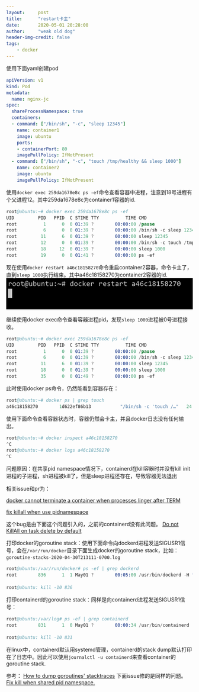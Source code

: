 ```yaml
---
layout:     post
title:      "restart卡主"
date:       2020-05-01 20:28:00
author:     "weak old dog"
header-img-credit: false
tags:
    - docker
---
```


使用下面yaml创建pod
```yaml
apiVersion: v1
kind: Pod
metadata:
  name: nginx-jc
spec:
  shareProcessNamespace: true
  containers:
  - command: ["/bin/sh", "-c", "sleep 12345"]
    name: container1
    image: ubuntu
    ports:
    - containerPort: 80
    imagePullPolicy: IfNotPresent
  - command: ["/bin/sh", "-c", "touch /tmp/healthy && sleep 1000"]
    name: container2
    image: ubuntu
    imagePullPolicy: IfNotPresent
```
使用`docker exec 259da1678e8c ps -ef`命令查看容器中进程，注意到18号进程有个父进程12。其中259da1678e8c为container1容器的id.
```s
root@ubuntu:~# docker exec 259da1678e8c ps -ef
UID         PID   PPID  C STIME TTY          TIME CMD
root          1      0  0 01:39 ?        00:00:00 /pause
root          6      0  0 01:39 ?        00:00:00 /bin/sh -c sleep 12345
root         11      6  0 01:39 ?        00:00:00 sleep 12345
root         12      0  0 01:39 ?        00:00:00 /bin/sh -c touch /tmp/healthy && sleep 1000
root         18     12  0 01:39 ?        00:00:00 sleep 1000
root         19      0  0 01:41 ?        00:00:00 ps -ef
```
现在使用`docker restart a46c18158270`命令重启container2容器，命令卡主了，直到`sleep 1000`执行结束。其中a46c18158270为container2容器的id.
![java-javascript](/img/in-post/container_hang/containerd.png)

继续使用docker exec命令查看容器进程pid，发现`sleep 1000`进程被0号进程接收。
```s
root@ubuntu:~# docker exec 259da1678e8c ps -ef
UID         PID   PPID  C STIME TTY          TIME CMD
root          1      0  0 01:39 ?        00:00:00 /pause
root          6      0  0 01:39 ?        00:00:00 /bin/sh -c sleep 12345
root         11      6  0 01:39 ?        00:00:00 sleep 12345
root         18      0  0 01:39 ?        00:00:00 sleep 1000
root         35      0  0 01:49 ?        00:00:00 ps -ef
```
此时使用docker ps命令，仍然能看到容器存在：
```s
root@ubuntu:~# docker ps | grep touch
a46c18158270        1d622ef86b13           "/bin/sh -c 'touch /…"   24 minutes ago      Up 7 minutes                            k8s_container2_nginx-jc_default_bfb31ed1-8c15-11ea-b37d-000c29df44e0_0
```
使用下面命令查看容器状态时，容器仍然会卡主，并且docker日志没有任何输出。
```s
root@ubuntu:~# docker inspect a46c18158270
^C
root@ubuntu:~# docker logs a46c18158270
^C
```

问题原因：在共享pid namespace情况下，containerd在kill容器时并没有kill init进程的子进程，sh进程被kill了，但是sleep进程还存在，导致容器无法退出

相关issue和pr为：

[docker cannot terminate a container when processes linger after TERM](https://github.com/moby/moby/issues/38978)

[fix killall when use pidnamespace](https://github.com/containerd/containerd/pull/3149)

这个bug是由下面这个问题引入的，之前的containerd没有此问题。
[Do not KillAll on task delete by default](https://github.com/containerd/containerd/pull/2597)

打印docker的goroutine stack：使用下面命令向dockerd进程发送SIGUSR1信号，会在`/var/run/docker`目录下面生成docker的goroutine stack，比如：`goroutine-stacks-2020-04-30T213111-0700.log`
```s
root@ubuntu:/var/run/docker# ps -ef | grep dockerd
root        836      1  1 May01 ?        00:05:00 /usr/bin/dockerd -H fd:// --containerd=/run/containerd/containerd.sock

root@ubuntu: kill -10 836
```
打印containerd的goroutine stack：同样是向containerd进程发送SIGUSR1信号：
```s
root@ubuntu:/var/log# ps -ef | grep containerd
root        831      1  0 May01 ?        00:00:34 /usr/bin/containerd

root@ubuntu: kill -10 831
```
在linux中，containerd默认用systemd管理，containerd的stack dump默认打印在了日志中。因此可以使用`journalctl -u containerd`来查看container的goroutine stack.

参考：
[How to dump goroutines' stacktraces](https://success.docker.com/article/how-to-dump-goroutines-stacktraces)
下面issue修的是同样的问题。
[Fix kill when shared pid namespace.](https://github.com/containerd/cri/pull/983)